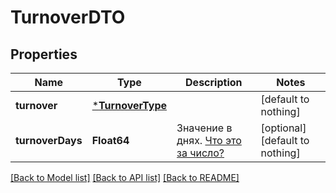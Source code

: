 # TurnoverDTO


## Properties
Name | Type | Description | Notes
------------ | ------------- | ------------- | -------------
**turnover** | [***TurnoverType**](TurnoverType.md) |  | [default to nothing]
**turnoverDays** | **Float64** | Значение в днях. [Что это за число?](https://yandex.ru/support/marketplace/analytics/turnover.html) | [optional] [default to nothing]


[[Back to Model list]](../README.md#models) [[Back to API list]](../README.md#api-endpoints) [[Back to README]](../README.md)


